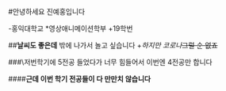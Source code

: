 #안녕하세요 진예홍입니다

-홍익대학교
   *영상애니메이션학부
       +19학번  

##__**날씨**도 좋은데__ 밖에 나가서 놀고 싶습니다
+_하지만 코로나_~~그럴 순 없죠~~

###\저번학기에 5전공 들었다가 너무 힘들어서 이번엔 4전공만 합니다

####**근데 이번 학기 전공들이 다 만만치 않습니다**
